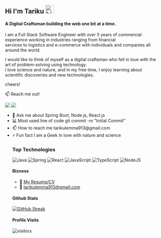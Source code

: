 
## Hi I'm Tariku <img src="https://user-images.githubusercontent.com/1303154/88677602-1635ba80-d120-11ea-84d8-d263ba5fc3c0.gif" width="28px" height="28px" alt="hi">
<h4 align="left">A Digital Craftsman building the web one bit at a time.</h3>

<p>
 I am a Full Stack Software Engineer with over 5 years of commercial experience working in industries ranging from financial </br>
 services to logistics and e-commerce with individuals and companies all around the world.

I would like to think of myself as a digital craftsman who fell in love with the art of problem-solving using technology. </br>
I love science and nature, and in my free time, I enjoy learning about scientific discoveries and new technologies.

cheers!
</p>

:mailbox: Reach me out!

[![](https://img.shields.io/badge/gmail-EA4335.svg?style=for-the-badge&logo=white)](mailto:tarikulemma@gmail.com)
[![](https://img.shields.io/badge/linkedin-%230077B5.svg?style=for-the-badge&logo=linkedin)](https://www.linkedin.com/in/tariku-kebede-239a89123/)


<ul>
 <li>💬 Ask me about Spring Boot, Node.js, React.js</li>
 <li>💻 Most used line of code git commit -m "Initial Commit"</li>
 <li>📫 How to reach me tarikulemma913@gmail.com</li>
 <li>⚡ Fun fact I am a Geek in love with nature and science</li>
</ul>
<ul>

 
 ### Top Technologies
 
 ![Java](https://img.shields.io/badge/java-%23ED8B00.svg?style=for-the-badge&logo=java&logoColor=white)
 ![Spring](https://img.shields.io/badge/spring-%236DB33F.svg?style=for-the-badge&logo=spring&logoColor=white) 
 ![React](https://img.shields.io/badge/react-%2320232a.svg?style=for-the-badge&logo=react&logoColor=%2361DAFB)
 ![JavaScript](https://img.shields.io/badge/javascript-%23323330.svg?style=for-the-badge&logo=javascript&logoColor=%23F7DF1E) 
 ![TypeScript](https://img.shields.io/badge/typescript-%23007ACC.svg?style=for-the-badge&logo=typescript&logoColor=white)
 ![NodeJS](https://img.shields.io/badge/node.js-6DA55F?style=for-the-badge&logo=node.js&logoColor=white)
 
 #### Bizness
- :paperclip: [My Resume/CV](https://github.com/tarikukebede/tarikukebede/blob/main/resume.pdf)
- :email: tarikulemma913@gmail.com

#### Github Stats

[![GitHub Streak](https://streak-stats.demolab.com/?user=tarikukebede&theme=dark)](https://git.io/streak-stats)

#### Profile Visits 

![visitors](https://visitor-badge.glitch.me/badge?page_id=tarikukebede.tarikukebede)

